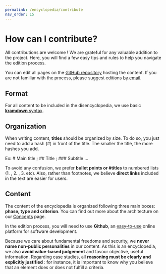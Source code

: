 ```yaml
---
permalink: /encyclopedia/contribute
nav_order: 15
---
```


# How can I contribute?

All contributions are welcome ! We are grateful for any valuable addition to the project. Here, you will find a few easy tips and rules to help you navigate the edition process.

You can edit all pages on the [GitHub repository](https://github.com/ambanum/disinformation-encyclopedia) hosting the content. If you are not familiar with the process, please suggest editions [by email](mailto:beryl.bogui@diplomatie.gouv.fr?subject=Contribution).

## Format

For all content to be included in the disencyclopedia, we use basic [**kramdown** syntax](https://kramdown.gettalong.org/quickref.html).

## Organization

When writing content, **titles** should be organized by size. To do so, you just need to add a hash (#) in front of the title. The smaller the title, the more hashes you add. 

Ex: # Main title ; ## Title ; ### Subtitle ...

To avoid any confusion, we prefer **bullet points or #titles** to numbered lists (1. ,  2. , 3. etc).
Also, rather than footnotes, we believe **direct links** included in the text are easier for users. 

## Content

The content of the encyclopedia is organized following three main boxes: **phase, type and criterion**. You can find out more about the architecture on our [Concepts](https://disinfo.quaidorsay.fr/encyclopedia/concepts) page.

In the edition process, you will need to use **Github**, an [easy-to-use](https://help.github.com/en/articles/editing-files-in-your-repository) online platform for software development. 

Because we care about fundamental freedoms and security, we **never name non-public personalities** in our content. As this is an encyclopedia, we also **avoid value-based judgement** and favour objective, useful information. Regarding case studies, all **reasoning must be clearly and explicitly justified** : for instance, it is important to know why you believe that an element does or does not fulfill a criteria.
